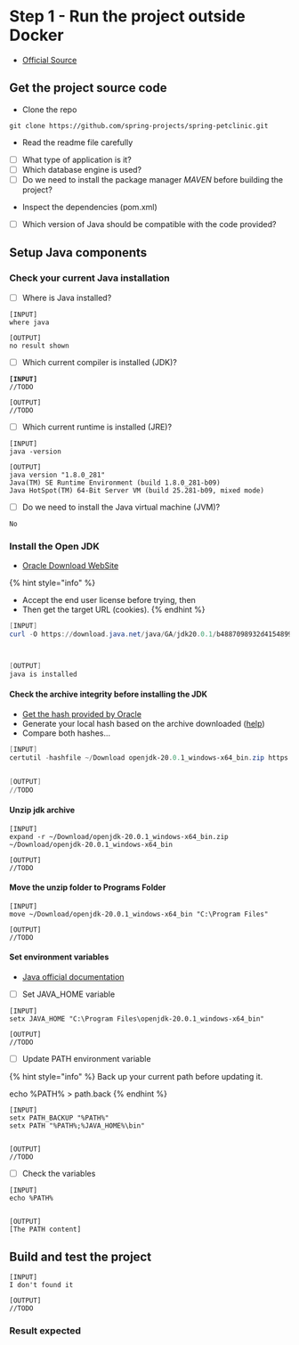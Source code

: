 # Step 1 - Run the project outside Docker

* [Official Source](https://docs.docker.com/language/java/build-images/)

## Get the project source code

* Clone the repo

```
git clone https://github.com/spring-projects/spring-petclinic.git
```

* Read the readme file carefully

<!---->

* [ ] What type of application is it?
* [ ] Which database engine is used?
* [ ] Do we need to install the package manager _MAVEN_ before building the project?

<!---->

* Inspect the dependencies (pom.xml)

<!---->

* [ ] Which version of Java should be compatible with the code provided?

## Setup Java components

### Check your current Java installation

* [ ] Where is Java installed?

```
[INPUT]
where java

[OUTPUT]
no result shown
```

* [ ] Which current compiler is installed (JDK)?

<pre><code><strong>[INPUT]
</strong>//TODO

[OUTPUT]
//TODO
</code></pre>

* [ ] Which current runtime is installed (JRE)?

```
[INPUT]
java -version

[OUTPUT]
java version "1.8.0_281"
Java(TM) SE Runtime Environment (build 1.8.0_281-b09)
Java HotSpot(TM) 64-Bit Server VM (build 25.281-b09, mixed mode)
```

* [ ] Do we need to install the Java virtual machine (JVM)?

```
No
```

### Install the Open JDK

* [Oracle Download WebSite](https://jdk.java.net/20/)

{% hint style="info" %}
* Accept the end user license before trying, then
* Then get the target URL (cookies).
{% endhint %}

```powershell
[INPUT]
curl -O https://download.java.net/java/GA/jdk20.0.1/b4887098932d415489976708ad6d1a4b/9/GPL/openjdk-20.0.1_windows-x64_bin.zip



[OUTPUT]
java is installed
```

#### Check the archive integrity before installing the JDK

* [Get the hash provided by Oracle](https://download.java.net/java/GA/jdk20.0.1/b4887098932d415489976708ad6d1a4b/9/GPL/openjdk-20.0.1\_windows-x64\_bin.zip.sha256)
* Generate your local hash based on the archive downloaded ([help](https://learn.microsoft.com/en-us/powershell/module/microsoft.powershell.utility/get-filehash?view=powershell-7.3))
* Compare both hashes...

```powershell
[INPUT]
certutil -hashfile ~/Download openjdk-20.0.1_windows-x64_bin.zip https://download.java.net/java/GA/jdk20.0.1/b4887098932d415489976708ad6d1a4b/9/GPL/openjdk-20.0.1_windows-x64_bin.zip.sha256


[OUTPUT]
//TODO
```

#### Unzip jdk archive

```
[INPUT]
expand -r ~/Download/openjdk-20.0.1_windows-x64_bin.zip ~/Download/openjdk-20.0.1_windows-x64_bin

[OUTPUT]
//TODO
```

#### Move the unzip folder to Programs Folder

```
[INPUT]
move ~/Download/openjdk-20.0.1_windows-x64_bin "C:\Program Files"

[OUTPUT]
//TODO
```

#### Set environment variables

* [Java official documentation](https://dev.java/learn/getting-started/)

<!---->

* [ ] Set JAVA\_HOME variable

```
[INPUT]
setx JAVA_HOME "C:\Program Files\openjdk-20.0.1_windows-x64_bin"

[OUTPUT]
//TODO
```

* [ ] Update PATH environment variable

{% hint style="info" %}
Back up your current path before updating it.

echo %PATH% > path.back
{% endhint %}

```
[INPUT]
setx PATH_BACKUP "%PATH%"
setx PATH "%PATH%;%JAVA_HOME%\bin"


[OUTPUT]
//TODO

```

* [ ] Check the variables

```
[INPUT]
echo %PATH%


[OUTPUT]
[The PATH content]

```

## Build and test the project

```
[INPUT]
I don't found it

[OUTPUT]
//TODO
```

### Result expected 

<figure><img src="../../.gitbook/assets/image (4).png" alt=""><figcaption></figcaption></figure>

<figure><img src="../../.gitbook/assets/image (1).png" alt=""><figcaption></figcaption></figure>
